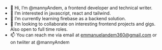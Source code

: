 - 👋 Hi, I’m @mannyAndem, a frontend developer and technical writer.
- 👀 I’m interested in javascript, react and tailwind.
- 🌱 I’m currently learning firebase as a backend solution.
- 💞️ I’m looking to collaborate on interesting frontend projects and gigs. Also open to full time roles.
- 📫 You can reach me via email at emmanuelandem360@gmail.com or on twiiter at @mannyAndem


